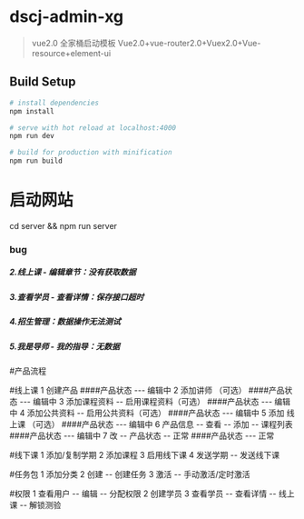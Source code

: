 # dscj-admin-xg

> vue2.0 全家桶启动模板
Vue2.0+vue-router2.0+Vuex2.0+Vue-resource+element-ui

## Build Setup

``` bash
# install dependencies
npm install

# serve with hot reload at localhost:4000
npm run dev

# build for production with minification
npm run build
```
# 启动网站
cd server && npm run server



### bug

##### 2.线上课 - 编辑章节：没有获取数据
##### 3.查看学员 - 查看详情：保存接口超时


##### 4.招生管理：数据操作无法测试
##### 5.我是导师 - 我的指导：无数据


#产品流程

#线上课
1 创建产品                               ####产品状态 --- 编辑中
2 添加讲师     （可选）                   ####产品状态 --- 编辑中
3 添加课程资料 -- 启用课程资料（可选）       ####产品状态 --- 编辑中
4 添加公共资料 -- 启用公共资料（可选）       ####产品状态 --- 编辑中
5 添加 线上课  （可选）                    ####产品状态 --- 编辑中
6 产品信息 -- 查看 -- 添加 -- 课程列表      ####产品状态 --- 编辑中
7 改 -- 产品状态 -- 正常                  ####产品状态 --- 正常


#线下课
1 添加/复制学期
2 添加课程
3 启用线下课
4 发送学期 -- 发送线下课

#任务包
1 添加分类
2 创建 -- 创建任务
3 激活 -- 手动激活/定时激活

#权限
1 查看用户 -- 编辑  -- 分配权限
2 创建学员
3 查看学员  -- 查看详情 -- 线上课 -- 解锁测验
